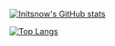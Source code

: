 [![Initsnow's GitHub stats](https://github-readme-stats.vercel.app/api?username=Initsnow&theme=transparent)](https://github.com/Initsnow/github-readme-stats)

[![Top Langs](https://github-readme-stats.vercel.app/api/top-langs/?username=Initsnow&theme=transparent&layout=compact)](https://github.com/Initsnow/github-readme-stats)
